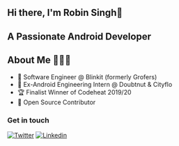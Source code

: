 ## Hi there, I'm Robin Singh👋

## A Passionate Android Developer

## About Me 🤷🏻‍♂️
* 📱 Software Engineer @ Blinkit (formerly Grofers)
* 📱 Ex-Android Engineering Intern @ Doubtnut & Cityflo
* :trophy: Finalist Winner of Codeheat 2019/20
* 📝 Open Source Contributor

### Get in touch
[![Twitter](https://img.shields.io/badge/-Twitter-222222?style=flat-square&logo=twitter&color=blue&logoColor=white&link=https://twitter.com/Rob_729/)](https://twitter.com/Rob_729/)
[![Linkedin](https://img.shields.io/badge/-LinkedIn-222222?style=flat-square&logo=Linkedin&color=blue&logoColor=white&link=https://www.linkedin.com/in/rob729/)](https://www.linkedin.com/in/rob729/)
